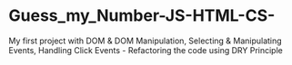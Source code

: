 # Guess_my_Number-JS-HTML-CS-
My first project with DOM &amp; DOM Manipulation, Selecting &amp; Manipulating Events, Handling Click Events - Refactoring the code using DRY Principle
